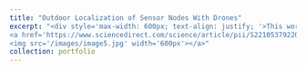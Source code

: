 ```yaml
---
title: "Outdoor Localization of Sensor Nodes With Drones"
excerpt: "<div style='max-width: 600px; text-align: justify; '>This work focuses on sensor node localization in an outdoor environment. The goal is to achieve precise localization of deployed sensor nodes while minimizing their energy consumption. To accomplish this, the sensors utilize a Wake-up Radio (WUR) as an ultra-low-power always-on receiver, while Ultra-Wideband (UWB) is used for localization. The custom hardware integrates both UWB and WUR modules, along with an MCU responsible for computation.
<a href='https://www.sciencedirect.com/science/article/pii/S2210537922000038'>Paper</a>  
<img src='/images/image5.jpg' width='600px'></a>"
collection: portfolio
---
```

